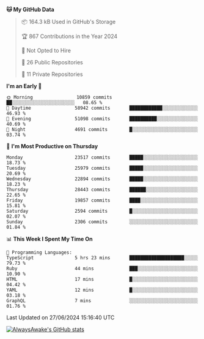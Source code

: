 <!--START_SECTION:waka-->
**🐱 My GitHub Data** 

> 📦 164.3 kB Used in GitHub's Storage 
 > 
> 🏆 867 Contributions in the Year 2024
 > 
> 🚫 Not Opted to Hire
 > 
> 📜 26 Public Repositories 
 > 
> 🔑 11 Private Repositories 
 > 
**I'm an Early 🐤** 

```text
🌞 Morning                10859 commits       ██░░░░░░░░░░░░░░░░░░░░░░░   08.65 % 
🌆 Daytime                58942 commits       ████████████░░░░░░░░░░░░░   46.93 % 
🌃 Evening                51098 commits       ██████████░░░░░░░░░░░░░░░   40.69 % 
🌙 Night                  4691 commits        █░░░░░░░░░░░░░░░░░░░░░░░░   03.74 % 
```
📅 **I'm Most Productive on Thursday** 

```text
Monday                   23517 commits       █████░░░░░░░░░░░░░░░░░░░░   18.73 % 
Tuesday                  25979 commits       █████░░░░░░░░░░░░░░░░░░░░   20.69 % 
Wednesday                22894 commits       █████░░░░░░░░░░░░░░░░░░░░   18.23 % 
Thursday                 28443 commits       ██████░░░░░░░░░░░░░░░░░░░   22.65 % 
Friday                   19857 commits       ████░░░░░░░░░░░░░░░░░░░░░   15.81 % 
Saturday                 2594 commits        █░░░░░░░░░░░░░░░░░░░░░░░░   02.07 % 
Sunday                   2306 commits        ░░░░░░░░░░░░░░░░░░░░░░░░░   01.84 % 
```


📊 **This Week I Spent My Time On** 

```text
💬 Programming Languages: 
TypeScript               5 hrs 23 mins       ████████████████████░░░░░   79.73 % 
Ruby                     44 mins             ███░░░░░░░░░░░░░░░░░░░░░░   10.90 % 
HTML                     17 mins             █░░░░░░░░░░░░░░░░░░░░░░░░   04.42 % 
YAML                     12 mins             █░░░░░░░░░░░░░░░░░░░░░░░░   03.18 % 
GraphQL                  7 mins              ░░░░░░░░░░░░░░░░░░░░░░░░░   01.76 % 
```


 Last Updated on 27/06/2024 15:16:40 UTC
<!--END_SECTION:waka-->

[![AlwaysAwake's GitHub stats](https://github-readme-stats.vercel.app/api?username=AlwaysAwake&show_icons=true&theme=github_dark&count_private=true)](https://github.com/AlwaysAwake/AlwaysAwake)
